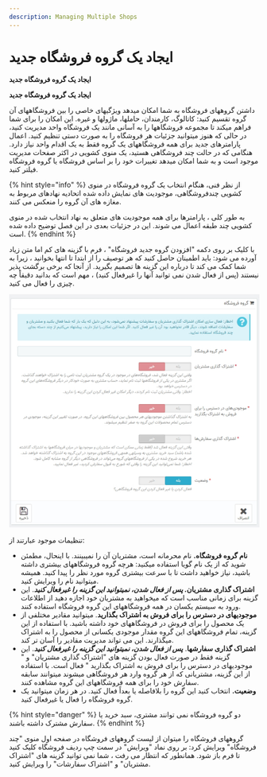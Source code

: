```yaml
---
description: Managing Multiple Shops
---
```


# ایجاد یک گروه فروشگاه جدید

**ایجاد یک گروه فروشگاه جدید**

**ایجاد یک گروه فروشگاه جدید**

داشتن گروههای فروشگاه به شما امکان میدهد ویژگیهای خاصی را بین فروشگاههای آن گروه تقسیم کنید: کاتالوگ، کارمندان، حاملها، ماژولها و غیره. این امکان را برای شما فراهم میکند تا مجموعه فروشگاهها را به آسانی مانند یک فروشگاه واحد مدیریت کنید، در حالی که هنوز میتوانید جزئیات هر فروشگاه را به صورت دستی تنظیم کنید. اعمال پارامترهای جدید برای همه فروشگاههای یک گروه فقط به یک اقدام واحد نیاز دارد. هنگامی که در حالت چند فروشگاهی هستید، یک منوی کشویی در اکثر صفحات مدیریت موجود است و به شما امکان میدهد تغییرات خود را بر اساس فروشگاه یا گروه فروشگاه فیلتر کنید.

{% hint style="info" %}
از نظر فنی، هنگام انتخاب یک گروه فروشگاه در منوی کشویی چندفروشگاهی، موجودیت های نمایش داده شده اتحادیه نهادهای مربوط به مغازه های آن گروه را منعکس می کنند.

به طور کلی ، پارامترها برای همه موجودیت های متعلق به نهاد انتخاب شده در منوی کشویی چند طبقه اعمال می شوند. این در جزئیات بعدی در این فصل توضیح داده شده است.
{% endhint %}

با کلیک بر روی دکمه "افزودن گروه جدید فروشگاه" ، فرم با گزینه های کم اما متن زیاد آورده می شود: باید اطمینان حاصل کنید که هر توصیف را از ابتدا تا انتها بخوانید ، زیرا به شما کمک می کند تا درباره این گزینه ها تصمیم بگیرید. از آنجا که برخی برگشت پذیر نیستند \(پس از فعال شدن نمی توانید آنها را غیرفعال کنید\) ، مهم است که بدانید دقیقاً چه چیزی را فعال می کنید.

![](../../.gitbook/assets/0%20%2875%29.png)

تنظیمات موجود عبارتند از:

* **نام گروه فروشگاه.** نام محرمانه است، مشتریان آن را نمیبینند. با اینحال، مطمئن شوید که از یک نام گویا استفاده میکنید: هرچه گروه فروشگاههای بیشتری داشته باشید، نیاز خواهید داشت تا با سرعت بیشتری گروه مورد نظر را پیدا کنید. همیشه میتوانید نام را ویرایش کنید.
* **اشتراک گذاری مشتریان**_**. پس از فعال شدن، نمیتوانید این گزینه را غیرفعال کنید**_. این گزینه برای زمانی مناسب است که میخواهید به مشتریان خود اجازه دهید از اطلاعات ورود به سیستم یکسان در همه فروشگاههای این گروه فروشگاه استفاده کنند.
* **موجودیهای در دسترس را برای فروش به اشتراک بگذارید**. میتوانید مقادیر مختلفی از یک محصول را برای فروش در فروشگاههای خود داشته باشید. با استفاده از این گزینه، تمام فروشگاههای این گروه مقدار موجودی یکسانی از محصول را به اشتراک میگذارند. این می تواند مدیریت مقادیر را آسان تر کند.
* **اشتراک گذاری سفارشها**. _**پس از فعال شدن، نمیتوانید این گزینه را غیرفعال کنید**_. این گزینه فقط در صورت فعال بودن گزینه های "اشتراک گذاری مشتریان" و " موجودیهای در دسترس را برای فروش به اشتراک بگذارید " فعال است. با استفاده از این گزینه، مشتریانی که از هر گروه وارد هر فروشگاهی میشوند میتوانند سابقه سفارش خود را برای همه فروشگاههای این گروه مشاهده کنند.
* **وضعیت.** انتخاب کنید این گروه را بلافاصله یا بعداً فعال کنید. در هر زمان میتوانید یک گروه فروشگاه را فعال یا غیرفعال کنید.

{% hint style="danger" %}
دو گروه فروشگاه نمی توانند مشتری، سبد خرید یا سفارش مشترک داشته باشند.
{% endhint %}

گروههای فروشگاه را میتوان از لیست گروههای فروشگاه در صفحه اول منوی "چند فروشگاه" ویرایش کرد: بر روی نماد "ویرایش" در سمت چپ ردیف فروشگاه کلیک کنید تا فرم باز شود. همانطور که انتظار می رفت ، شما نمی توانید گزینه های "اشتراک مشتریان" و "اشتراک سفارشات" را ویرایش کنید.

